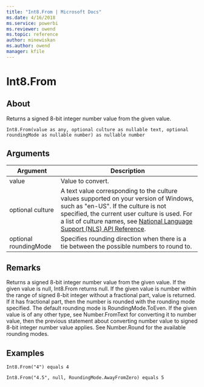 ```yaml
---
title: "Int8.From | Microsoft Docs"
ms.date: 4/16/2018
ms.service: powerbi
ms.reviewer: owend
ms.topic: reference
author: minewiskan
ms.author: owend
manager: kfile
---
```

# Int8.From

  
## About  
Returns a signed 8-bit integer number value from the given value.  
  
```  
Int8.From(value as any, optional culture as nullable text, optional roundingMode as nullable number) as nullable number  
```  
  
## Arguments  
  
|Argument|Description|  
|------------|---------------|  
|value|Value to convert.|  
|optional culture|A text value corresponding to the culture values supported on your version of Windows, such as "en-US". If the culture is not specified, the current user culture is used. For a list of culture names, see [National Language Support (NLS) API Reference](http://msdn.microsoft.com/en-us/goglobal/bb896001.aspx).|  
|optional roundingMode|Specifies rounding direction when there is a tie between the possible numbers to round to.|  
  
## Remarks  
Returns a signed 8-bit integer number value from the given value. If the given value is null, Int8.From returns null. If the given value is number within the range of signed 8-bit integer without a fractional part, value is returned. If it has fractional part, then the number is rounded with the rounding mode specified. The default rounding mode is RoundingMode.ToEven. If the given value is of any other type, see Number.FromText for converting it to number value, then the previous statement about converting number value to signed 8-bit integer number value applies. See Number.Round for the available rounding modes.  
  
## Examples  
  
```  
Int8.From("4") equals 4  
```  
  
```  
Int8.From("4.5", null, RoundingMode.AwayFromZero) equals 5  
```  
